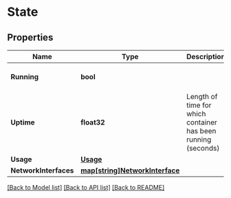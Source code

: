 # State

## Properties

Name | Type | Description | Notes
------------ | ------------- | ------------- | -------------
**Running** | **bool** |  | [default to false]
**Uptime** | **float32** | Length of time for which container has been running (seconds) | 
**Usage** | [**Usage**](Usage.md) |  | 
**NetworkInterfaces** | [**map[string]NetworkInterface**](NetworkInterface.md) |  | 

[[Back to Model list]](../README.md#documentation-for-models) [[Back to API list]](../README.md#documentation-for-api-endpoints) [[Back to README]](../README.md)


